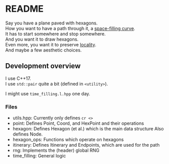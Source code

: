 # README

Say you have a plane paved with hexagons.  
How you want to have a path through it, a [space-filling curve][space filling].  
It has to start somewhere and stop somewhere.  
And you want it to draw hexagons.  
Even more, you want it to preserve [locality][locality hashing].  
And maybe a few aesthetic choices.

## Development overview

I use C++17.  
I use `std::pair` quite a bit (defined in `<utility>`).

I might use `time_filling.l.hpp` one day.

### Files

* utils.hpp: Currently only defines `cr <>`
* point: Defines Point, Coord, and HexPoint and their operations
* hexagon: Defines Hexagon (et al.) which is the main data structure
  Also defines Node.
* hexagon\_ops: Functions which operate on hexagons
* itinerary: Defines Itinerary and Endpoints, which are used for the path
* rng: Implements the (header) global RNG
* time\_filling: General logic

[space filling]: https://en.wikipedia.org/wiki/Space-filling_curve
[locality hashing]: https://en.wikipedia.org/wiki/Locality-sensitive_hashing#Locality-preserving_hashing
